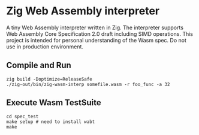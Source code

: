 # Zig Web Assembly interpreter

A tiny Web Assembly interpreter written in Zig. The interpreter supports Web Assembly Core Specification 2.0 draft including SIMD operations.
This project is intended for personal understanding of the Wasm spec. Do not use in production environment.

## Compile and Run

```shell
zig build -Doptimize=ReleaseSafe
./zig-out/bin/zig-wasm-interp somefile.wasm -r foo_func -a 32
```

## Execute Wasm TestSuite

```shell
cd spec_test
make setup # need to install wabt
make
```